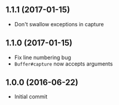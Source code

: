 ## 1.1.1 (2017-01-15)

* Don't swallow exceptions in capture

## 1.1.0 (2017-01-15)

* Fix line numbering bug
* `Buffer#capture` now accepts arguments

## 1.0.0 (2016-06-22)

* Initial commit

